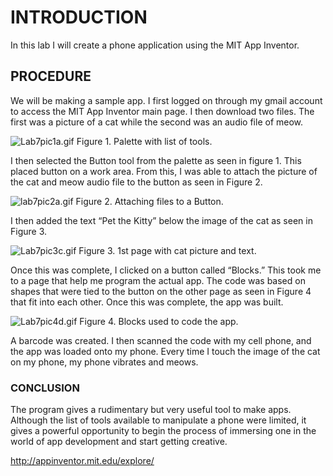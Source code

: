 # INTRODUCTION #
In this lab I will create a phone application using the MIT App Inventor. 

## PROCEDURE ##
We will be making a sample app.  I first logged on through my gmail account to access the MIT App Inventor main page.  I then download two files.  The first was a picture of a cat while the second was an audio file of meow.  

![Lab7pic1a.gif](https://bitbucket.org/repo/BgdaKR7/images/3736471754-Lab7pic1a.gif)
Figure 1. Palette with list of tools.

I then selected the Button tool from the palette as seen in figure 1.  This placed button on a work area.  From this, I was able to attach the picture of the cat and meow audio file to the button as seen in Figure 2.

![lab7pic2a.gif](https://bitbucket.org/repo/BgdaKR7/images/1045743347-lab7pic2a.gif)
Figure 2. Attaching files to a Button.

I then added the text “Pet the Kitty” below the image of the cat as seen in Figure 3.

![Lab7pic3c.gif](https://bitbucket.org/repo/BgdaKR7/images/3987757435-Lab7pic3c.gif)
Figure 3. 1st page with cat picture and text.

Once this was complete, I clicked on a button called “Blocks.”  This took me to a page that help me program the actual app.  The code was based on shapes that were tied to the button on the other page as seen in Figure 4 that fit into each other.  Once this was complete, the app was built. 

![Lab7pic4d.gif](https://bitbucket.org/repo/BgdaKR7/images/4243013460-Lab7pic4d.gif)
Figure 4. Blocks used to code the app.

A barcode was created.  I then scanned the code with my cell phone, and the app was loaded onto my phone.  Every time I touch the image of the cat on my phone, my phone vibrates and meows.

### CONCLUSION ###
The program gives a rudimentary but very useful tool to make apps.  Although the list of tools available to manipulate a phone were limited, it gives a powerful opportunity to begin the process of immersing one in the world of app development and start getting creative.

http://appinventor.mit.edu/explore/